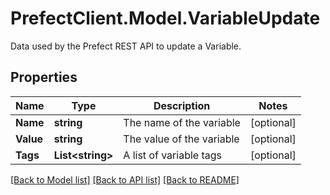 # PrefectClient.Model.VariableUpdate
Data used by the Prefect REST API to update a Variable.

## Properties

Name | Type | Description | Notes
------------ | ------------- | ------------- | -------------
**Name** | **string** | The name of the variable | [optional] 
**Value** | **string** | The value of the variable | [optional] 
**Tags** | **List&lt;string&gt;** | A list of variable tags | [optional] 

[[Back to Model list]](../README.md#documentation-for-models) [[Back to API list]](../README.md#documentation-for-api-endpoints) [[Back to README]](../README.md)

